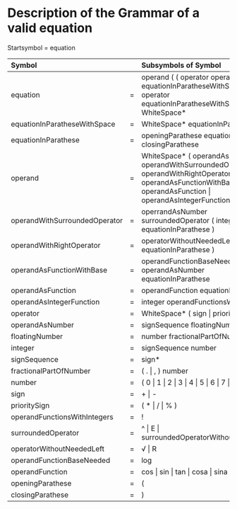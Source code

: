 # Description of the Grammar of a valid equation

Startsymbol = equation

| Symbol| | Subsymbols of Symbol |
|:----|:-:|:-------------------------------------------------------------------|
| equation | = |operand ( ( operator operand ) \| equationInParatheseWithSpace \| ( operator equationInParatheseWithSpace)  )\* WhiteSpace\* |
| equationInParatheseWithSpace | = | WhiteSpace* equationInParathese |
| equationInParathese | = | openingParathese equation closingParathese |
| operand | = | WhiteSpace* ( operandAsNumber \| operandWithSurroundedOperator \| operandWithRightOperator \| operandAsFunctionWithBase \| operandAsFunction \| operandAsIntegerFunction ) |
| operandWithSurroundedOperator | = | operrandAsNumber surroundedOperator ( integer \| equationInParathese ) |
| operandWithRightOperator | = | operatorWithoutNeededLeft ( integer \| equationInParathese ) |
| operandAsFunctionWithBase | = | operandFunctionBaseNeeded operandAsNumber equationInParathese |
| operandAsFunction | = | operandFunction equationInParathese |
| operandAsIntegerFunction | = | integer operandFunctionsWithIntegers |
| operator | = | WhiteSpace* ( sign \| prioritySign )  |
| operandAsNumber | = | signSequence floatingNumber |
| floatingNumber | = | number fractionalPartOfNumber? |
| integer | = | signSequence number |
| signSequence | = | sign* |
| fractionalPartOfNumber | = | ( . \| , ) number |
| number | = | ( 0 \| 1 \| 2 \| 3 \| 4 \| 5 \| 6 \| 7 \| 8 \| 9 )+ |
| sign | = | + \| - |
| prioritySign  | = | ( * \| / \| % ) |
| operandFunctionsWithIntegers | = | ! |
| surroundedOperator | = | ^ \| E \| surroundedOperatorWithoutNeededLeft |
| operatorWithoutNeededLeft | = |  √ \| R  |
| operandFunctionBaseNeeded | = | log |
| operandFunction | = | cos \| sin \| tan \| cosa \| sina \| tana \| ln |
| openingParathese | = | ( |
| closingParathese | = | ) |
